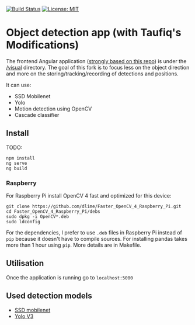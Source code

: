 [![Build Status](https://img.shields.io/endpoint.svg?url=https%3A%2F%2Factions-badge.atrox.dev%2Fcristianpb%2Fobject-detection%2Fbadge%3Fref%3Dmaster&style=flat)](https://actions-badge.atrox.dev/cristianpb/object-detection/goto?ref=master) [![License: MIT](https://img.shields.io/badge/License-MIT-yellow.svg)](https://opensource.org/licenses/MIT)

# Object detection app (with Taufiq's Modifications)

The frontend Angular application ([strongly based on this repo](https://github.com/cristianpb/object-detection-frontend)) 
is under the [/visual](/visual) directory. The goal of this fork is to focus less on the object direction and more on
the storing/tracking/recording of detections and positions. 

It can use:
* SSD Mobilenet
* Yolo
* Motion detection using OpenCV
* Cascade classifier

## Install
TODO: 
```
npm install
ng serve 
ng build

```

### Raspberry

For Raspberry Pi install OpenCV 4 fast and optimized for this device:

```
git clone https://github.com/dlime/Faster_OpenCV_4_Raspberry_Pi.git
cd Faster_OpenCV_4_Raspberry_Pi/debs
sudo dpkg -i OpenCV*.deb
sudo ldconfig
```

For the dependencies, I prefer to use `.deb` files in Raspberry Pi instead of
`pip` because it doesn't have to compile sources. For installing pandas takes
more than 1 hour using `pip`. More details are in Makefile.

## Utilisation

Once the application is running go to `localhost:5000`

## Used detection models
* [SSD mobilenet](https://github.com/opencv/opencv/wiki/TensorFlow-Object-Detection-API#use-existing-config-file-for-your-model)
* [Yolo V3](https://pjreddie.com/darknet/yolo/)
